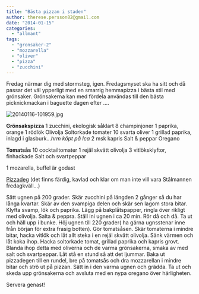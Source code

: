 ```yaml
---
title: "Bästa pizzan i staden"
author: therese.persson82@gmail.com
date: "2014-01-15"
categories: 
  - "allmant"
tags: 
  - "gronsaker-2"
  - "mozzarella"
  - "oliver"
  - "pizza"
  - "zucchini"
---
```


Fredag närmar dig med stormsteg, igen. Fredagsmyset ska ha sitt och då passar det väl ypperligt med en smarrig hemmapizza i bästa stil med grönsaker. Grönsakerna kan med fördela användas till den bästa picknickmackan i baguette dagen efter ....  
  
![20140116-101959.jpg](/static/img/20140116-101959.jpg)

**Grönsakspizza** 1 zucchini, ekologisk såklart 8 champinjoner 1 paprika, orange 1 rödlök Olivolja Soltorkade tomater 10 svarta oliver 1 grillad paprika, inlagd i glasburk..._hrm köpt på Ica_ 2 msk kapris Salt & peppar Oregano

**Tomatsås** 10 cocktailtomater 1 rejäl skvätt olivolja 3 vitlöksklyftor, finhackade Salt och svartpeppar

1 mozarella, buffel är godast

[Pizzadeg](/posts/pizza/) (det finns färdig, kavlad och klar om man inte vill vara Stålmannen fredagkväll...)

Sätt ugnen på 200 grader. Skär zucchini på längden 2 gånger så du har långa kvartar. Skär av den svampiga delen och skär sen lagom stora bitar. Klyfta svamp, lök och paprika. Lägg på bakplåtspapper, ringla över rikligt med olivolja. Salta & peppra. Ställ ini ugnen i ca 20 min. Rör då och då. Ta ut och häll upp i bunke. Höj ugnen till 220 grader( ha gärna ugnsstenar inne från början för extra frasig botten). Gör tomatsåsen. Skär tomaterna i mindre bitar, hacka vitlök och låt allt steka i en rejäl skvätt olivolja. Sänk värmen och låt koka ihop. Hacka soltorkade tomat, grillad paprika och kapris grovt. Blanda ihop detta med oliverna och de varma grönsakerna, smaka av med salt och svartpeppar. Låt stå en stund så att det ljummar. Baka ut pizzadegen till en rundel, bre på tomatsås och dra mozzarellan i mindre bitar och strö ut på pizzan. Sätt in i den varma ugnen och grädda. Ta ut och skeda upp grönsakerna och avsluta med en nypa oregano över härligheten.

Servera genast!
